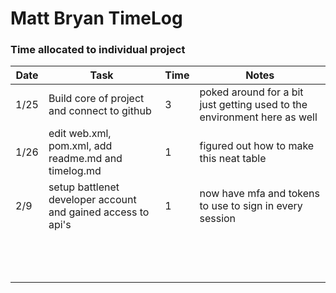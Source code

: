 # Matt Bryan TimeLog

### Time allocated to individual project 

| Date | Task                                                         | Time | Notes                                                                    |
|------|--------------------------------------------------------------|------|--------------------------------------------------------------------------|
| 1/25 | Build core of project and connect to github                  | 3    | poked around for a bit just getting used to the environment here as well |
| 1/26 | edit web.xml, pom.xml, add readme.md and timelog.md          | 1    | figured out how to make this neat table                                  |
| 2/9  | setup battlenet developer account and gained access to api's | 1    | now have mfa and tokens to use to sign in every session                  |
|||||
|||||
|||||
|||||
|||||
|||||
|||||
|||||
|||||
|||||
|||||
|||||
|||||


